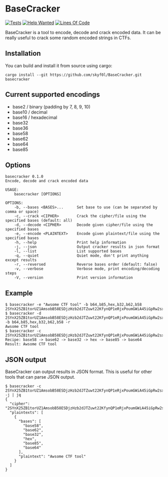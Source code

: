 # BaseCracker

[![Tests](https://github.com/skyf0l/BaseCracker/actions/workflows/tests.yml/badge.svg)](https://github.com/skyf0l/BaseCracker/actions/workflows/tests.yml)
[![Help Wanted](https://img.shields.io/github/issues/skyf0l/BaseCracker/help%20wanted?color=green)](https://github.com/skyf0l/BaseCracker/issues?q=is%3Aissue+is%3Aopen+label%3A%22help+wanted%22)
[![Lines Of Code](https://tokei.rs/b1/github/skyf0l/BaseCracker?category=code)](https://github.com/skyf0l/BaseCracker)

BaseCracker is a tool to encode, decode and crack encoded data. It can be really useful to crack some random encoded strings in CTFs.

## Installation

You can build and install it from source using cargo:

```console
cargo install --git https://github.com/skyf0l/BaseCracker.git basecracker
```

## Current supported encodings

- base2 / binary (padding by 7, 8, 9, 10)
- base10 / decimal
- base16 / hexadecimal
- base32
- base36
- base58
- base62
- base64
- base85

## Options

```
basecracker 0.1.0
Encode, decode and crack encoded data

USAGE:
    basecracker [OPTIONS]

OPTIONS:
    -b, --bases <BASES>...      Set base to use (can be separated by comma or space)
    -c, --crack <CIPHER>        Crack the cipher/file using the specified bases (default: all)
    -d, --decode <CIPHER>       Decode given cipher/file using the specified bases
    -e, --encode <PLAINTEXT>    Encode given plaintext/file using the specified bases
    -h, --help                  Print help information
    -j, --json                  Output cracker results in json format
    -l, --list                  List supported bases
    -q, --quiet                 Quiet mode, don't print anything except results
    -r, --reversed              Reverse bases order (default: false)
    -v, --verbose               Verbose mode, print encoding/decoding steps
    -V, --version               Print version information
```

## Example

```console
$ basecracker -e "Awsome CTF tool" -b b64,b85,hex,b32,b62,b58
2SYnX25ZB1torUZ1AmsobB58ESDjzHzb2dJTZuwt22KfynQP1eRjxPoumGWiA45iGpRw2sx5LVB1D8K8xaLTTetafmPs3a44oiaFxrg3s4d4fkWJ36UzrSFWuLL6WbdQ5nbQSBCV7gC2DCzrxpaj
$ basecracker -d 2SYnX25ZB1torUZ1AmsobB58ESDjzHzb2dJTZuwt22KfynQP1eRjxPoumGWiA45iGpRw2sx5LVB1D8K8xaLTTetafmPs3a44oiaFxrg3s4d4fkWJ36UzrSFWuLL6WbdQ5nbQSBCV7gC2DCzrxpaj -b b64,b85,hex,b32,b62,b58 -r
Awsome CTF tool
$ basecracker -c 2SYnX25ZB1torUZ1AmsobB58ESDjzHzb2dJTZuwt22KfynQP1eRjxPoumGWiA45iGpRw2sx5LVB1D8K8xaLTTetafmPs3a44oiaFxrg3s4d4fkWJ36UzrSFWuLL6WbdQ5nbQSBCV7gC2DCzrxpaj
Recipe: base58 -> base62 -> base32 -> hex -> base85 -> base64
Result: Awsome CTF tool
```

## JSON output

BaseCracker can output results in JSON format. This is useful for other tools that can parse JSON output.

```console
$ basecracker -c 2SYnX25ZB1torUZ1AmsobB58ESDjzHzb2dJTZuwt22KfynQP1eRjxPoumGWiA45iGpRw2sx5LVB1D8K8xaLTTetafmPs3a44oiaFxrg3s4d4fkWJ36UzrSFWuLL6WbdQ5nbQSBCV7gC2DCzrxpaj -j | jq
{
  "cipher": "2SYnX25ZB1torUZ1AmsobB58ESDjzHzb2dJTZuwt22KfynQP1eRjxPoumGWiA45iGpRw2sx5LVB1D8K8xaLTTetafmPs3a44oiaFxrg3s4d4fkWJ36UzrSFWuLL6WbdQ5nbQSBCV7gC2DCzrxpaj",
  "plaintexts": [
    {
      "bases": [
        "base58",
        "base62",
        "base32",
        "hex",
        "base85",
        "base64"
      ],
      "plaintext": "Awsome CTF tool"
    }
  ]
}
```
